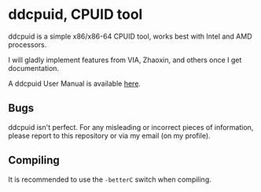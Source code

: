 # ddcpuid, CPUID tool

ddcpuid is a simple x86/x86-64 CPUID tool, works best with Intel and AMD processors.

I will gladly implement features from VIA, Zhaoxin, and others once I get documentation.

A ddcpuid User Manual is available [here](https://dd86k.github.io/docs/ddcpuid-manual.pdf).

## Bugs

ddcpuid isn't perfect. For any misleading or incorrect pieces of information, please report to this repository or via my email (on my profile). 

## Compiling

It is recommended to use the `-betterC` switch when compiling.